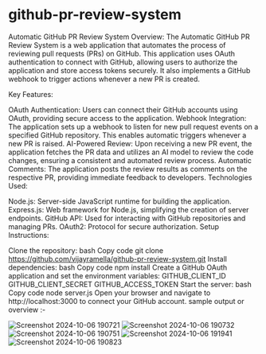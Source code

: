 # github-pr-review-system
Automatic GitHub PR Review System
Overview: The Automatic GitHub PR Review System is a web application that automates the process of reviewing pull requests (PRs) on GitHub. This application uses OAuth authentication to connect with GitHub, allowing users to authorize the application and store access tokens securely. It also implements a GitHub webhook to trigger actions whenever a new PR is created.

Key Features:

OAuth Authentication: Users can connect their GitHub accounts using OAuth, providing secure access to the application.
Webhook Integration: The application sets up a webhook to listen for new pull request events on a specified GitHub repository. This enables automatic triggers whenever a new PR is raised.
AI-Powered Review: Upon receiving a new PR event, the application fetches the PR data and utilizes an AI model to review the code changes, ensuring a consistent and automated review process.
Automatic Comments: The application posts the review results as comments on the respective PR, providing immediate feedback to developers.
Technologies Used:

Node.js: Server-side JavaScript runtime for building the application.
Express.js: Web framework for Node.js, simplifying the creation of server endpoints.
GitHub API: Used for interacting with GitHub repositories and managing PRs.
OAuth2: Protocol for secure authorization.
Setup Instructions:

Clone the repository:
bash
Copy code
git clone https://github.com/vijayramella/github-pr-review-system.git
Install dependencies:
bash
Copy code
npm install
Create a GitHub OAuth application and set the environment variables:
GITHUB_CLIENT_ID
GITHUB_CLIENT_SECRET
GITHUB_ACCESS_TOKEN
Start the server:
bash
Copy code
node server.js
Open your browser and navigate to http://localhost:3000 to connect your GitHub account. 
sample output or overview :-

![Screenshot 2024-10-06 190721](https://github.com/user-attachments/assets/5c74bbf6-043e-422c-9905-7375377f01a0) 
![Screenshot 2024-10-06 190732](https://github.com/user-attachments/assets/ecd8ae11-37dc-400d-9eb0-abb536279781)
![Screenshot 2024-10-06 190751](https://github.com/user-attachments/assets/cd03832f-30cd-4a4a-8201-4cd8ff6d00a6)
![Screenshot 2024-10-06 191941](https://github.com/user-attachments/assets/9b39c886-2871-42a8-bba7-bd9de41729ff)
![Screenshot 2024-10-06 190823](https://github.com/user-attachments/assets/172122ae-1988-4741-b685-4871e5262310)




